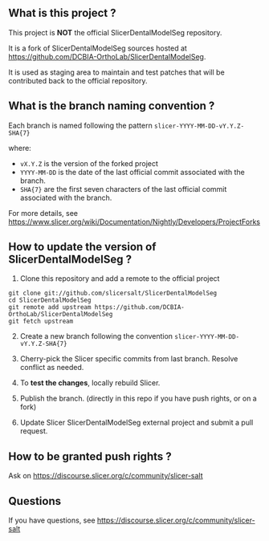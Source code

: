 What is this project ?
----------------------

This project is **NOT** the official SlicerDentalModelSeg repository.

It is a fork of SlicerDentalModelSeg sources hosted at https://github.com/DCBIA-OrthoLab/SlicerDentalModelSeg.

It is used as staging area to maintain and test patches that will be contributed back to the
official repository.


What is the branch naming convention ?
--------------------------------------

Each branch is named following the pattern `slicer-YYYY-MM-DD-vY.Y.Z-SHA{7}`

where:

* `vX.Y.Z` is the version of the forked project
* `YYYY-MM-DD` is the date of the last official commit associated with the branch.
* `SHA{7}` are the first seven characters of the last official commit associated with the branch.

For more details, see https://www.slicer.org/wiki/Documentation/Nightly/Developers/ProjectForks


How to update the version of SlicerDentalModelSeg ?
------------------------------------------

1. Clone this repository and add a remote to the official project

```
git clone git://github.com/slicersalt/SlicerDentalModelSeg
cd SlicerDentalModelSeg
git remote add upstream https://github.com/DCBIA-OrthoLab/SlicerDentalModelSeg
git fetch upstream
```

2. Create a new branch following the convention `slicer-YYYY-MM-DD-vY.Y.Z-SHA{7}`

3. Cherry-pick the Slicer specific commits from last branch. Resolve conflict as needed.

4. To **test the changes**, locally rebuild Slicer.

5. Publish the branch. (directly in this repo if you have push rights, or on a fork)

6. Update Slicer SlicerDentalModelSeg external project and submit a pull request.


How to be granted push rights ?
-------------------------------

Ask on https://discourse.slicer.org/c/community/slicer-salt


Questions
---------

If you have questions, see https://discourse.slicer.org/c/community/slicer-salt
